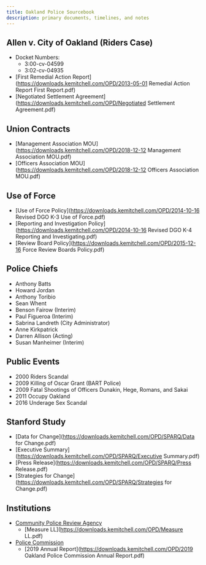 ```yaml
---
title: Oakland Police Sourcebook
description: primary documents, timelines, and notes
---
```


## Allen v. City of Oakland (Riders Case)
- Docket Numbers:
  - 3:00-cv-04599
  - 3:02-cv-04935
- [First Remedial Action Report](https://downloads.kemitchell.com/OPD/2013-05-01 Remedial Action Report First Report.pdf)
- [Negotiated Settlement Agreement](https://downloads.kemitchell.com/OPD/Negotiated Settlement Agreement.pdf)

## Union Contracts
- [Management Association MOU](https://downloads.kemitchell.com/OPD/2018-12-12 Management Association MOU.pdf)
- [Officers Association MOU](https://downloads.kemitchell.com/OPD/2018-12-12 Officers Association MOU.pdf)

## Use of Force
- [Use of Force Policy](https://downloads.kemitchell.com/OPD/2014-10-16 Revised DGO K-3 Use of Force.pdf)
- [Reporting and Investigation Policy](https://downloads.kemitchell.com/OPD/2014-10-16 Revised DGO K-4 Reporting and Investigating.pdf)
- [Review Board Policy](https://downloads.kemitchell.com/OPD/2015-12-16 Force Review Boards Policy.pdf)

## Police Chiefs
- Anthony Batts
- Howard Jordan
- Anthony Toribio
- Sean Whent
- Benson Fairow (Interim)
- Paul Figueroa (Interim)
- Sabrina Landreth (City Administrator)
- Anne Kirkpatrick
- Darren Allison (Acting)
- Susan Manheimer (Interim)

## Public Events
- 2000 Riders Scandal
- 2009 Killing of Oscar Grant (BART Police)
- 2009 Fatal Shootings of Officers Dunakin, Hege, Romans, and Sakai
- 2011 Occupy Oakland
- 2016 Underage Sex Scandal

## Stanford Study
- [Data for Change](https://downloads.kemitchell.com/OPD/SPARQ/Data for Change.pdf)
- [Executive Summary](https://downloads.kemitchell.com/OPD/SPARQ/Executive Summary.pdf)
- [Press Release](https://downloads.kemitchell.com/OPD/SPARQ/Press Release.pdf)
- [Strategies for Change](https://downloads.kemitchell.com/OPD/SPARQ/Strategies for Change.pdf)

## Institutions
- [Community Police Review Agency](https://www.oaklandca.gov/departments/community-police-review-agency)
  - [Measure LL](https://downloads.kemitchell.com/OPD/Measure LL.pdf)
- [Police Commission](https://www.oaklandca.gov/boards-commissions/police-commission)
  - [2019 Annual Report](https://downloads.kemitchell.com/OPD/2019 Oakland Police Commission Annual Report.pdf)
